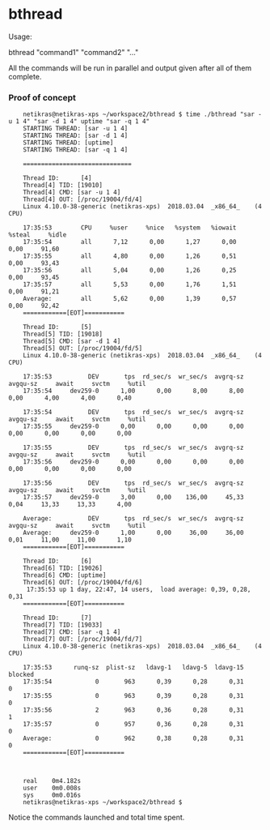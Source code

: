 # bthread
Usage:

bthread "command1" "command2" "..."

All the commands will be run in parallel and output given after all of them complete.


### Proof of concept



        netikras@netikras-xps ~/workspace2/bthread $ time ./bthread "sar -u 1 4" "sar -d 1 4" uptime "sar -q 1 4"
        STARTING THREAD: [sar -u 1 4]
        STARTING THREAD: [sar -d 1 4]
        STARTING THREAD: [uptime]
        STARTING THREAD: [sar -q 1 4]
        
        ==============================
        
        Thread ID:      [4]
        Thread[4] TID: [19010]
        Thread[4] CMD: [sar -u 1 4]
        Thread[4] OUT: [/proc/19004/fd/4]
        Linux 4.10.0-38-generic (netikras-xps) 	2018.03.04 	_x86_64_	(4 CPU)
        
        17:35:53        CPU     %user     %nice   %system   %iowait    %steal     %idle
        17:35:54        all      7,12      0,00      1,27      0,00      0,00     91,60
        17:35:55        all      4,80      0,00      1,26      0,51      0,00     93,43
        17:35:56        all      5,04      0,00      1,26      0,25      0,00     93,45
        17:35:57        all      5,53      0,00      1,76      1,51      0,00     91,21
        Average:        all      5,62      0,00      1,39      0,57      0,00     92,42
        ============[EOT]===========
        
        Thread ID:      [5]
        Thread[5] TID: [19018]
        Thread[5] CMD: [sar -d 1 4]
        Thread[5] OUT: [/proc/19004/fd/5]
        Linux 4.10.0-38-generic (netikras-xps) 	2018.03.04 	_x86_64_	(4 CPU)
        
        17:35:53          DEV       tps  rd_sec/s  wr_sec/s  avgrq-sz  avgqu-sz     await     svctm     %util
        17:35:54     dev259-0      1,00      0,00      8,00      8,00      0,00      4,00      4,00      0,40
        
        17:35:54          DEV       tps  rd_sec/s  wr_sec/s  avgrq-sz  avgqu-sz     await     svctm     %util
        17:35:55     dev259-0      0,00      0,00      0,00      0,00      0,00      0,00      0,00      0,00
        
        17:35:55          DEV       tps  rd_sec/s  wr_sec/s  avgrq-sz  avgqu-sz     await     svctm     %util
        17:35:56     dev259-0      0,00      0,00      0,00      0,00      0,00      0,00      0,00      0,00
        
        17:35:56          DEV       tps  rd_sec/s  wr_sec/s  avgrq-sz  avgqu-sz     await     svctm     %util
        17:35:57     dev259-0      3,00      0,00    136,00     45,33      0,04     13,33     13,33      4,00
        
        Average:          DEV       tps  rd_sec/s  wr_sec/s  avgrq-sz  avgqu-sz     await     svctm     %util
        Average:     dev259-0      1,00      0,00     36,00     36,00      0,01     11,00     11,00      1,10
        ============[EOT]===========
        
        Thread ID:      [6]
        Thread[6] TID: [19026]
        Thread[6] CMD: [uptime]
        Thread[6] OUT: [/proc/19004/fd/6]
         17:35:53 up 1 day, 22:47, 14 users,  load average: 0,39, 0,28, 0,31
        ============[EOT]===========
        
        Thread ID:      [7]
        Thread[7] TID: [19033]
        Thread[7] CMD: [sar -q 1 4]
        Thread[7] OUT: [/proc/19004/fd/7]
        Linux 4.10.0-38-generic (netikras-xps) 	2018.03.04 	_x86_64_	(4 CPU)
        
        17:35:53      runq-sz  plist-sz   ldavg-1   ldavg-5  ldavg-15   blocked
        17:35:54            0       963      0,39      0,28      0,31         0
        17:35:55            0       963      0,39      0,28      0,31         0
        17:35:56            2       963      0,36      0,28      0,31         1
        17:35:57            0       957      0,36      0,28      0,31         0
        Average:            0       962      0,38      0,28      0,31         0
        ============[EOT]===========
        
        
        
        real    0m4.182s
        user    0m0.008s
        sys     0m0.016s
        netikras@netikras-xps ~/workspace2/bthread $ 


Notice the commands launched and total time spent.

